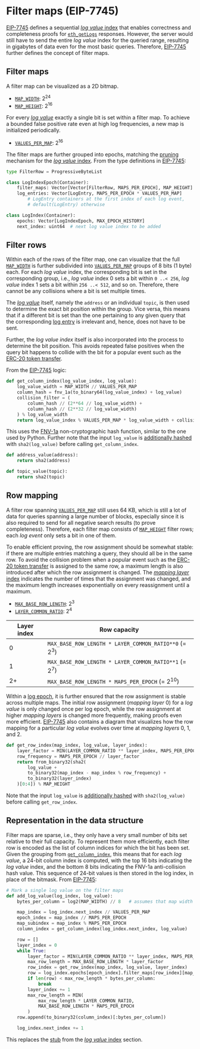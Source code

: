 # Filter maps (EIP-7745)

[EIP-7745](https://eips.ethereum.org/EIPS/eip-7745) defines a sequential [_log value_ index](./log-value-index.md) that enables correctness and completeness proofs for [`eth_getLogs`](./event-logs.md#eth_getlogs) responses. However, the server would still have to send the entire _log value_ index for the queried range, resulting in gigabytes of data even for the most basic queries. Therefore, [EIP-7745](https://eips.ethereum.org/EIPS/eip-7745) further defines the concept of filter maps.

## Filter maps

A filter map can be visualized as a 2D bitmap.

- [`MAP_WIDTH`](https://eips.ethereum.org/EIPS/eip-7745#proposed-constants): $2^{24}$
- [`MAP_HEIGHT`](https://eips.ethereum.org/EIPS/eip-7745#proposed-constants): $2^{16}$

For every [_log value_](./log-value-index.md#log-values) exactly a single bit is set within a filter map. To achieve a bounded false positive rate even at high log frequencies, a new map is initialized periodically.

- [`VALUES_PER_MAP`](https://eips.ethereum.org/EIPS/eip-7745#proposed-constants): $2^{16}$

The filter maps are further grouped into epochs, matching the [pruning](./log-value-index.md#pruning) mechanism for the [_log value_ index](./log-value-index.md). From the type definitions in [EIP-7745](https://eips.ethereum.org/EIPS/eip-7745#container-types):

```python
type FilterRow = ProgressiveByteList

class LogIndexEpoch(Container):
    filter_maps: Vector[Vector[FilterRow, MAPS_PER_EPOCH], MAP_HEIGHT]
    log_entries: Vector[LogEntry, MAPS_PER_EPOCH * VALUES_PER_MAP]
        # LogEntry containers at the first index of each log event,
        # default(LogEntry) otherwise

class LogIndex(Container):
    epochs: Vector[LogIndexEpoch, MAX_EPOCH_HISTORY]
    next_index: uint64  # next log value index to be added
```

## Filter rows

Within each of the rows of the filter map, one can visualize that the full [`MAP_WIDTH`](https://eips.ethereum.org/EIPS/eip-7745#proposed-constants) is further subdivided into [`VALUES_PER_MAP`](https://eips.ethereum.org/EIPS/eip-7745#proposed-constants) groups of 8 bits (1 byte) each. For each _log value_ index, the corresponding bit is set in the corresponding group, i.e., _log value_ index 0 sets a bit within `0 ..< 256`, _log value_ index 1 sets a bit within `256 ..< 512`, and so on. Therefore, there cannot be any collisions where a bit is set multiple times.

The [_log value_](./log-value-index.md#log-values) itself, namely the `address` or an individual `topic`, is then used to determine the exact bit position within the group. Vice versa, this means that if a different bit is set than the one pertaining to any given query that the corresponding [log entry](./log-value-index.md#log-entries) is irrelevant and, hence, does not have to be sent.

Further, the _log value index_ itself is also incorporated into the process to determine the bit position. This avoids repeated false positives when the query bit happens to collide with the bit for a popular event such as the [ERC-20 token transfer](https://eips.ethereum.org/EIPS/eip-20#events).

From the [EIP-7745](https://eips.ethereum.org/EIPS/eip-7745#column-mapping) logic:

```python
def get_column_index(log_value_index, log_value):
    log_value_width = MAP_WIDTH // VALUES_PER_MAP                      # constant
    column_hash = fnv_1a(to_binary64(log_value_index) + log_value)     # 64-bit FNV-1A hash
    collision_filter = (
        column_hash // (2**64 // log_value_width) +
        column_hash // (2**32 // log_value_width)
    ) % log_value_width
    return log_value_index % VALUES_PER_MAP * log_value_width + collision_filter
```

This uses the [FNV-1a](https://en.wikipedia.org/wiki/Fowler–Noll–Vo_hash_function#FNV-1a_hash) non-cryptographic hash function, similar to the one used by Python. Further note that the input `log_value` is [additionally hashed](https://eips.ethereum.org/EIPS/eip-7745#updating-the-log-index) with `sha2(log_value)` before calling `get_column_index`.

```python
def address_value(address):
    return sha2(address)

def topic_value(topic):
    return sha2(topic)
```

## Row mapping

A filter row spanning [`VALUES_PER_MAP`](https://eips.ethereum.org/EIPS/eip-7745#proposed-constants) still uses 64 KB, which is still a lot of data for queries spanning a large number of blocks, especially since it is also required to send for all negative search results (to prove completeness). Therefore, each filter map consists of [`MAP_HEIGHT`](https://eips.ethereum.org/EIPS/eip-7745#proposed-constants) filter rows; each _log event_ only sets a bit in one of them.

To enable efficient proving, the row assignment should be somewhat stable: if there are multiple entries matching a query, they should all be in the same row. To avoid the collision problem when a popular event such as the [ERC-20 token transfer](https://eips.ethereum.org/EIPS/eip-20#events) is assigned to the same row, a maximum length is also introduced after which the row assignment is changed. The [_mapping layer_ index](https://eips.ethereum.org/EIPS/eip-7745#epochs-and-mapping-layers) indicates the number of times that the assignment was changed, and the maximum length increases exponentially on every reassignment until a maximum.

- [`MAX_BASE_ROW_LENGTH`](https://eips.ethereum.org/EIPS/eip-7745#proposed-constants): $2^{3}$
- [`LAYER_COMMON_RATIO`](https://eips.ethereum.org/EIPS/eip-7745#proposed-constants): $2^{4}$

| Layer index | Row capacity |
| - | - |
| 0 | `MAX_BASE_ROW_LENGTH * LAYER_COMMON_RATIO**0` (= $2^{3}$) |
| 1 | `MAX_BASE_ROW_LENGTH * LAYER_COMMON_RATIO**1` (= $2^7$) |
| 2+ | `MAX_BASE_ROW_LENGTH * MAPS_PER_EPOCH` (= $2^{10}$) |

Within a [log epoch](./log-value-index.md#pruning), it is further ensured that the row assignment is stable across multiple maps. The initial row assignment (_mapping layer_ 0) for a _log value_ is only changed once per log epoch, while the row assignment at higher _mapping layers_ is changed more frequently, making proofs even more efficient. [EIP-7745](https://eips.ethereum.org/EIPS/eip-7745#row-mapping) also contains a diagram that visualizes how the row mapping for a particular _log value_ evolves over time at _mapping layers_ 0, 1, and 2.

```python
def get_row_index(map_index, log_value, layer_index):
    layer_factor = MIN(LAYER_COMMON_RATIO ** layer_index, MAPS_PER_EPOCH)
    row_frequency = MAPS_PER_EPOCH // layer_factor
    return from_binary32(sha2(
        log_value +
        to_binary32(map_index - map_index % row_frequency) +
        to_binary32(layer_index)
    )[0:4]) % MAP_HEIGHT
```

Note that the input `log_value` is [additionally hashed](https://eips.ethereum.org/EIPS/eip-7745#updating-the-log-index) with `sha2(log_value)` before calling `get_row_index`.

## Representation in the data structure

Filter maps are sparse, i.e., they only have a very small number of bits set relative to their full capacity. To represent them more efficiently, each filter row is encoded as the list of column indices for which the bit has been set. Given the grouping from [`get_column_index`](#filter-rows), this means that for each _log value_, a 24-bit column index is computed, with the top 16 bits indicating the _log value_ index, and the bottom 8 bits indicating the FNV-1a anti-collision hash value. This sequence of 24-bit values is then stored in the log index, in place of the bitmask. From [EIP-7745](https://eips.ethereum.org/EIPS/eip-7745#updating-the-log-index):

```python
# Mark a single log value on the filter maps
def add_log_value(log_index, log_value):
    bytes_per_column = log2(MAP_WIDTH) // 8   # assumes that map width is a power of 256

    map_index = log_index.next_index // VALUES_PER_MAP
    epoch_index = map_index // MAPS_PER_EPOCH
    map_subindex = map_index % MAPS_PER_EPOCH
    column_index = get_column_index(log_index.next_index, log_value)

    row = []
    layer_index = 0
    while True:
        layer_factor = MIN(LAYER_COMMON_RATIO ** layer_index, MAPS_PER_EPOCH)
        max_row_length = MAX_BASE_ROW_LENGTH * layer_factor
        row_index = get_row_index(map_index, log_value, layer_index)
        row = log_index.epochs[epoch_index].filter_maps[row_index][map_subindex]
        if len(row) < max_row_length * bytes_per_column:
            break
        layer_index += 1
        max_row_length = MIN(
            max_row_length * LAYER_COMMON_RATIO,
            MAX_BASE_ROW_LENGTH * MAPS_PER_EPOCH
        )
    row.append(to_binary32(column_index)[:bytes_per_column])

    log_index.next_index += 1
```

This replaces the [stub](./log-value-index.md#updating-the-log-index) from the [_log value_ index](./log-value-index.md) section.
